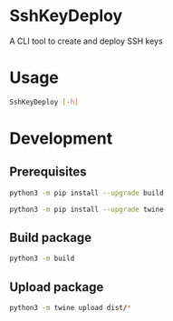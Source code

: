 # SshKeyDeploy

A CLI tool to create and deploy SSH keys

# Usage

```bash
SshKeyDeploy [-h]
```

# Development

## Prerequisites

```bash
python3 -m pip install --upgrade build
```

```bash
python3 -m pip install --upgrade twine
```

## Build package

```bash
python3 -m build
```

## Upload package

```bash
python3 -m twine upload dist/*
```
